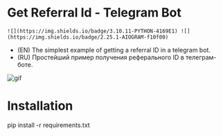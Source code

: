 # Get Referral Id - Telegram Bot 
    ![](https://img.shields.io/badge/3.10.11-PYTHON-4169E1) ![](https://img.shields.io/badge/2.25.1-AIOGRAM-f10f00)
- (EN) The simplest example of getting a referral ID in a telegram bot.
- (RU) Простейший пример получения реферального ID в телеграм-боте.

![gif](https://github.com/Criblle/Get_Referral_ID/assets/97399458/482df2af-c1ce-461e-9303-818d11fedbef)


# Installation
pip install -r requirements.txt

